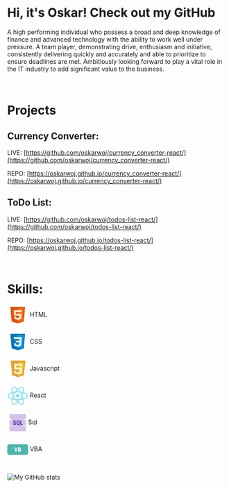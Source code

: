 # Hi, it's Oskar! Check out my GitHub

A high performing individual who possess a broad and deep knowledge of finance and advanced technology with the ability to work well under pressure. A team player, demonstrating drive, enthusiasm and initiative, consistently delivering quickly and accurately and able to prioritize to ensure deadlines are met. Ambitiously looking forward to play a vital role in the IT industry to add significant value to the business.

<br/>

# Projects

## Currency Converter:

LIVE: [https://github.com/oskarwoj/currency_converter-react/](https://github.com/oskarwoj/currency_converter-react/)

REPO: [https://oskarwoj.github.io/currency_converter-react/](https://oskarwoj.github.io/currency_converter-react/)

## ToDo List:

LIVE: [https://github.com/oskarwoj/todos-list-react/](https://github.com/oskarwoj/todos-list-react/)

REPO: [https://oskarwoj.github.io/todos-list-react/](https://oskarwoj.github.io/todos-list-react/)

<br/>

# Skills:

<img align="center" alt="HTML" src="https://raw.githubusercontent.com/oskarwoj/oskarwoj/master/images/html.png" /> HTML

<img align="center" alt="CSS" src="https://raw.githubusercontent.com/oskarwoj/oskarwoj/master/images/css.png" /> CSS

<img align="center" alt="Javascript" src="https://raw.githubusercontent.com/oskarwoj/oskarwoj/master/images/js.png" /> Javascript

<img align="center" alt="React" src="https://raw.githubusercontent.com/oskarwoj/oskarwoj/master/images/react.png" /> React

<img align="center" alt="sql" src="https://raw.githubusercontent.com/oskarwoj/oskarwoj/master/images/sql.png" />Sql

<img align="center" alt="vba" src="https://raw.githubusercontent.com/oskarwoj/oskarwoj/master/images/vba.png" /> VBA

<br/>

<img alt="My GitHub stats" src="https://github-readme-stats.vercel.app/api?username=oskarwoj&count_private=true" />
